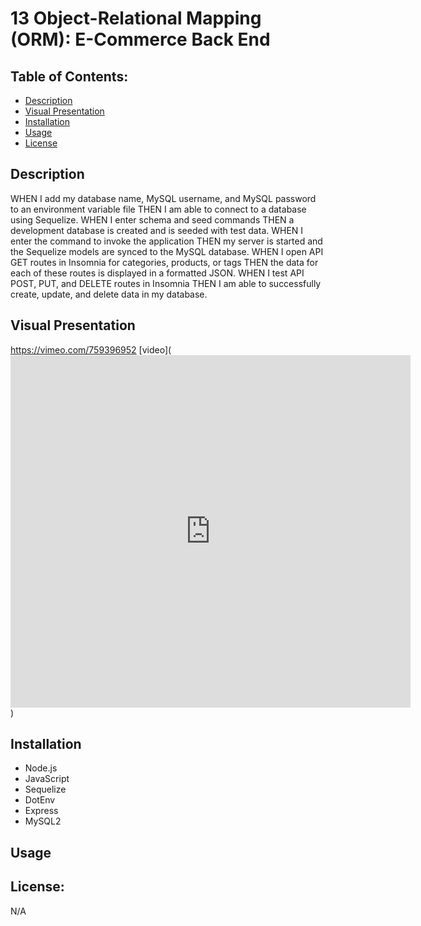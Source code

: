 # 13 Object-Relational Mapping (ORM): E-Commerce Back End

## Table of Contents:
* [Description](https://github.com/T8886/12SQL-Employee-Tracker/blob/main/README.md#description)
* [Visual Presentation](https://github.com/T8886/12SQL-Employee-Tracker/blob/main/README.md#visual-presentation)
* [Installation](https://github.com/T8886/12SQL-Employee-Tracker/blob/main/README.md#installation)
* [Usage](https://github.com/T8886/12SQL-Employee-Tracker/blob/main/README.md#usage)
* [License](https://github.com/T8886/12SQL-Employee-Tracker/blob/main/README.md#license)

## Description


WHEN I add my database name, MySQL username, and MySQL password to an environment variable file THEN I am able to connect to a database using Sequelize.
WHEN I enter schema and seed commands THEN a development database is created and is seeded with test data.
WHEN I enter the command to invoke the application THEN my server is started and the Sequelize models are synced to the MySQL database.
WHEN I open API GET routes in Insomnia for categories, products, or tags THEN the data for each of these routes is displayed in a formatted JSON.
WHEN I test API POST, PUT, and DELETE routes in Insomnia THEN I am able to successfully create, update, and delete data in my database.

## Visual Presentation
https://vimeo.com/759396952
[video](<iframe src="https://player.vimeo.com/video/759396952?h=c305b167c7" width="640" height="564" frameborder="0" allow="autoplay; fullscreen" allowfullscreen></iframe>)

## Installation
* Node.js
* JavaScript
* Sequelize
* DotEnv
* Express
* MySQL2

## Usage


## License:
N/A

